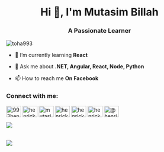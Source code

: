<h1 align="center">Hi 👋, I'm Mutasim Billah</h1>
<h3 align="center">A Passionate Learner</h3>

<p align="left"> <img src="https://komarev.com/ghpvc/?username=toha993" alt="toha993" /> </p>

- 🌱 I’m currently learning **React**

- 💬 Ask me about **.NET, Angular, React, Node, Python**

- 📫 How to reach me **On Facebook**

<p align="left">
<h3 align="left">Connect with me:</h3>
<a href="https://twitter.com/993henrick" target="blank"><img align="center" src="https://cdn.jsdelivr.net/npm/simple-icons@3.0.1/icons/twitter.svg" alt="993henrick" height="30" width="40" /></a>
<a href="https://fb.com/henrick993" target="blank"><img align="center" src="https://cdn.jsdelivr.net/npm/simple-icons@3.0.1/icons/facebook.svg" alt="henrick993" height="30" width="40" /></a>
<a href="https://instagram.com/mutasim_toha" target="blank"><img align="center" src="https://cdn.jsdelivr.net/npm/simple-icons@3.0.1/icons/instagram.svg" alt="mutasim_toha" height="30" width="40" /></a>
<a href="https://www.codechef.com/users/henrick993" target="blank"><img align="center" src="https://cdn.jsdelivr.net/npm/simple-icons@3.1.0/icons/codechef.svg" alt="henrick993" height="30" width="40" /></a>
<a href="https://www.hackerrank.com/henrick993" target="blank"><img align="center" src="https://cdn.jsdelivr.net/npm/simple-icons@3.0.1/icons/hackerrank.svg" alt="henrick993" height="30" width="40" /></a>
<a href="https://codeforces.com/profile/henrick993" target="blank"><img align="center" src="https://cdn.jsdelivr.net/npm/simple-icons@3.0.1/icons/codeforces.svg" alt="henrick993" height="30" width="40" /></a>
<a href="https://www.hackerearth.com/@henrick993" target="blank"><img align="center" src="https://cdn.jsdelivr.net/npm/simple-icons@3.0.1/icons/hackerearth.svg" alt="@henrick993" height="30" width="40" /></a>
</p>




<p><img align="left" src="https://github-readme-stats.vercel.app/api/top-langs/?username=toha993&theme=radical&layout=compact"/></p>
<br>
<br>
<p>&nbsp;<img align="left" src="https://github-readme-stats.vercel.app/api?username=toha993&count_private=true&show_icons=true&theme=radical" /></p>

